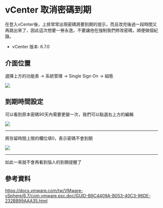 # vCenter 取消密碼到期


在登入vCenter後，上排常常出現密碼將要到期的提示，而且改完後過一段時間又再跳出來了，因此這次想要一勞永逸，不要讓他在強制我們修改密碼，順便做個紀錄。

- vCenter 版本: 6.7.0

## 介面位置
選擇上方的功能表 -> 系統管理 -> Single Sign On -> 組態

![](https://i.imgur.com/UsN2ovJ.png)

## 到期時間設定
可以看到原本密碼90天內需要更變一次，我們可以點選右上方的編輯

![](https://i.imgur.com/EDSQ4tB.png)

---

將存留時間上限的欄位填0，表示密碼不會到期

![](https://i.imgur.com/78B3x5V.png)

---

如此一來就不會再看到惱人的到期提醒了

## 參考資料
https://docs.vmware.com/tw/VMware-vSphere/6.7/com.vmware.psc.doc/GUID-B9C4409A-B053-40C3-96DE-232BB99AAA35.html


